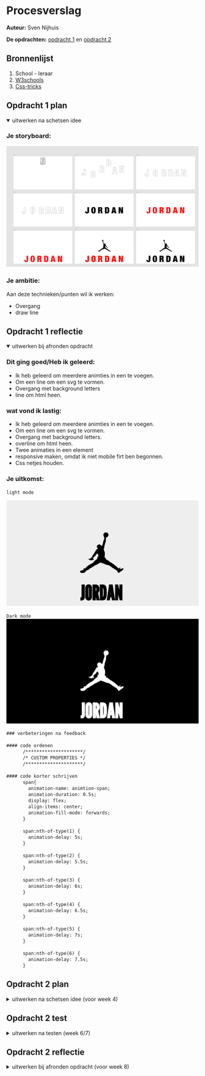 # Procesverslag
**Auteur:** Sven Nijhuis

**De opdrachten:** [opdracht 1](https://svennijhuis.github.io/Animtion-Jordan-logo/) en [opdracht 2](opdracht2/index.html)

## Bronnenlijst
  1. School - leraar
  2. [W3schools](https://www.w3schools.com/)
  3. [Css-tricks](https://css-tricks.com/)



## Opdracht 1 plan

<details open>
  <summary>uitwerken na schetsen idee</summary>


  ### Je storyboard:

  ![](https://raw.githubusercontent.com/svennijhuis/Animtion-Jordan-logo/main/images/flow.png )

  ### Je ambitie: 
  Aan deze technieken/punten wil ik werken:
  - Overgang
  - draw line
 
</details>



## Opdracht 1 reflectie

<details open>
  <summary>uitwerken bij afronden opdracht</summary>

  ### Dit ging goed/Heb ik geleerd: 
  - Ik heb geleerd om meerdere animties in een te voegen.
  - Om een line om een svg te vormen.
  - Overgang met background letters
  - line om html heen.


  ### wat vond ik lastig: 
  - Ik heb geleerd om meerdere animties in een te voegen.
  - Om een line om een svg te vormen.
  - Overgang met background letters.
  - overline om html heen.
  - Twee animaties in een element
  - responsive maken, omdat ik niet mobile firt ben begonnen.
  - Css netjes houden.


  ### Je uitkomst:
  `light mode`

  ![](https://github.com/svennijhuis/Animtion-Jordan-logo/blob/main/images/einde-animatie.png)

  `Dark mode`
  ![](https://github.com/svennijhuis/Animtion-Jordan-logo/blob/main/images/dark-mode.png)

    ### verbeteringen na feedback

    #### code ordenen 
          /*********************/
          /* CUSTOM PROPERTIES */
          /*********************/

    #### code korter schrijven
          span{
            animation-name: animtion-span;
            animation-duration: 0.5s;
            display: flex;
            align-items: center;
            animation-fill-mode: forwards;
          }

          span:nth-of-type(1) {
            animation-delay: 5s;
          }

          span:nth-of-type(2) {
            animation-delay: 5.5s;
          }

          span:nth-of-type(3) {
            animation-delay: 6s;
          }

          span:nth-of-type(4) {
            animation-delay: 6.5s;
          }

          span:nth-of-type(5) {
            animation-delay: 7s;
          }

          span:nth-of-type(6) {
            animation-delay: 7.5s;
          }
</details>



## Opdracht 2 plan

<details>
  <summary>uitwerken na schetsen idee (voor week 4)</summary>


  ### Je ontwerp:
  <img src="readme-images/dummy-plaatje.svg" width="375px" alt="ontwerp opdracht 2">


  ### Je ambitie: 
  Aan deze technieken/punten wil ik werken:
  - punt 1
  - punt 2
  - nog een punt
  - ...
</details>



## Opdracht 2 test

<details>
  <summary>uitwerken na testen (week 6/7)</summary>

  Neem minimaal 5 bevindingen op:



  ### Bevinding 1:
  Omschrijving van wat er nog niet orde was (tekst en afbeeding(en)).

  #### oplossing:
  Beschrijving hoe je het hebt hebt opgelost of als het niet gelukt is hoe je het zou oplossen (tekst en afbeeding(en)).



  ### Bevinding 2:
  Omschrijving van wat er nog niet orde was (tekst en afbeeding(en)).

  #### oplossing:
  Beschrijving hoe je het hebt hebt opgelost of als het niet gelukt is hoe je het zou oplossen (tekst en afbeeding(en)).



  ### Bevinding 3:
  ...
</details>



## Opdracht 2 reflectie

<details>
  <summary>uitwerken bij afronden opdracht (voor week 8)</summary>

  ### Je uitkomst - karakteristiek screenshot(s):
  <img src="readme-images/dummy-plaatje.svg" width="375px" alt="uitkomst opdracht 2">


  ### Dit ging goed/Heb ik geleerd: 
  Korte omschrijving met plaatje(s)

  <img src="readme-images/dummy-plaatje.svg" width="375px" alt="top">


  ### Dit was lastig/Is niet gelukt:
  Korte omschrijving met plaatje(s)

  <img src="readme-images/dummy-plaatje.svg" width="375px" alt="bummer">
</details>